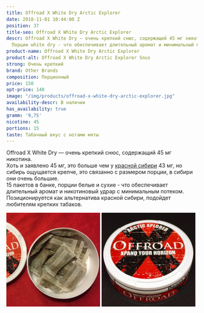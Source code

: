 ```yaml
---
title: Offroad X White Dry Arctic Explorer
date: 2018-11-01 10:44:00 Z
position: 37
title-seo: Offroad X White Dry Arctic Explorer
descr: Offroad X White Dry — очень крепкий снюс, содержащий 45 мг никотина. 15 порций.
  Порции white dry - что обеспечивает длительный аромат и минимальный потек слюны.
product-name: Offroad X White Dry Arctic Explorer
product-alt: Offroad X White Dry Arctic Explorer Snus
strong: Очень крепкий
brand: Other Brands
composition: Порционный
price: 150
opt-price: 140
image: "/img/products/offroad-x-white-dry-arctic-explorer.jpg"
availability-descr: В наличии
has_availability: true
gramm: '9,75'
nicotine: 45
portions: 15
taste: Табачный вкус с нотами мяты
---
```


Offroad X White Dry — очень крепкий снюс, содержащий 45 мг никотина.<br>
Хоть и заявлено 45 мг, это больше чем у [красной сибири](/siberia-white) 43 мг, но сибирь ощущается крепче, это связанно с размером порции, в сибири они очень большие.<br>
15 пакетов в банке, порции белые и сухие - что обеспечивает длительный аромат и никотиновый удрар с минимальным потеком.<br>
Позиционируется как альтернатива красной сибири, подойдет любителям крепких табаков.
<div class="mb-3">
<img class="img-fluid" style="width:49%" src="/img/products/offroad-x-white-dry/snus-offroad-x-white-dry.jpg" alt="Снюс Offroad X White Dry Arctic Explorer">
<img class="img-fluid" style="width:49%" src="/img/products/offroad-x-white-dry/snus-Offroad-X-White-Dry-Arctic-Explorer.jpg" alt="Snus Offroad X White Dry Arctic Explorer">
</div>